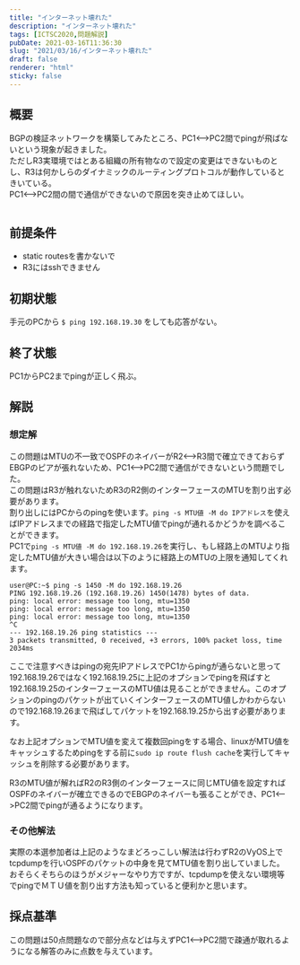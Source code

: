 ```yaml
---
title: "インターネット壊れた"
description: "インターネット壊れた"
tags: [ICTSC2020,問題解説]
pubDate: 2021-03-16T11:36:30
slug: "2021/03/16/インターネット壊れた"
draft: false
renderer: "html"
sticky: false
---
```



<h2>概要</h2>



<p>BGPの検証ネットワークを構築してみたところ、PC1&lt;&#8211;&gt;PC2間でpingが飛ばないという現象が起きました。  <br>
ただしR3実環境ではとある組織の所有物なので設定の変更はできないものとし、R3は何かしらのダイナミックのルーティングプロトコルが動作しているときいている。  <br>
PC1&lt;&#8211;&gt;PC2間の間で通信ができないので原因を突き止めてほしい。  </p>



<figure class="wp-block-image"><img decoding="async" src="https://i.imgur.com/oD0zRoz.png.webp" alt=""/></figure>



<h2>前提条件</h2>



<ul><li>static routesを書かないで</li><li>R3にはsshできません</li></ul>



<h2>初期状態</h2>



<p>手元のPCから <code>$ ping 192.168.19.30</code> をしても応答がない。</p>



<h2>終了状態</h2>



<p>PC1からPC2までpingが正しく飛ぶ。</p>



<h2>解説</h2>



<h3>想定解</h3>



<p>この問題はMTUの不一致でOSPFのネイバーがR2&lt;&#8211;&gt;R3間で確立できておらずEBGPのピアが張れないため、PC1&lt;&#8211;&gt;PC2間で通信ができないという問題でした。  <br>
この問題はR3が触れないためR3のR2側のインターフェースのMTUを割り出す必要があります。  <br>
割り出しにはPCからのpingを使います。<code>ping -s MTU値 -M do IPアドレス</code>を使えばIPアドレスまでの経路で指定したMTU値でpingが通れるかどうかを調べることができます。<br>
PC1で<code>ping -s MTU値 -M do 192.168.19.26</code>を実行し、もし経路上のMTUより指定したMTU値が大きい場合は以下のように経路上のMTUの上限を通知してくれます。</p>


<div class="wp-block-syntaxhighlighter-code "><pre class="brush: plain; title: ; title: ; notranslate" title=""><code>user@PC:~$ ping -s 1450 -M do 192.168.19.26
PING 192.168.19.26 (192.168.19.26) 1450(1478) bytes of data.
ping: local error: message too long, mtu=1350
ping: local error: message too long, mtu=1350
ping: local error: message too long, mtu=1350
^C
--- 192.168.19.26 ping statistics ---
3 packets transmitted, 0 received, +3 errors, 100% packet loss, time 2034ms</code></pre></div>


<p>ここで注意すべきはpingの宛先IPアドレスでPC1からpingが通らないと思って192.168.19.26ではなく192.168.19.25に上記のオプションでpingを飛ばすと192.168.19.25のインターフェースのMTU値は見ることができません。このオプションのpingのパケットが出ていくインターフェースのMTU値しかわからないので192.168.19.26まで飛ばしてパケットを192.168.19.25から出す必要があります。   </p>



<p>なお上記オプションでMTU値を変えて複数回pingをする場合、linuxがMTU値をキャッシュするためpingをする前に<code>sudo ip route flush cache</code>を実行してキャッシュを削除する必要があります。</p>



<p>R3のMTU値が解ればR2のR3側のインターフェースに同じMTU値を設定すればOSPFのネイバーが確立できるのでEBGPのネイバーも張ることができ、PC1&lt;&#8211;&gt;PC2間でpingが通るようになります。</p>



<h3>その他解法</h3>



<p>実際の本選参加者は上記のようなまどろっこしい解法は行わずR2のVyOS上でtcpdumpを行いOSPFのパケットの中身を見てMTU値を割り出していました。おそらくそちらのほうがメジャーなやり方ですが、tcpdumpを使えない環境等でpingでＭＴＵ値を割り出す方法も知っていると便利かと思います。</p>



<h2>採点基準</h2>



<p>この問題は50点問題なので部分点などは与えずPC1&lt;&#8211;&gt;PC2間で疎通が取れるようになる解答のみに点数を与えています。</p>
